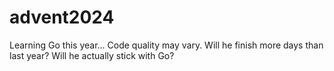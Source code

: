# advent2024
Learning Go this year... Code quality may vary. Will he finish more days than last year? Will he actually stick with Go?